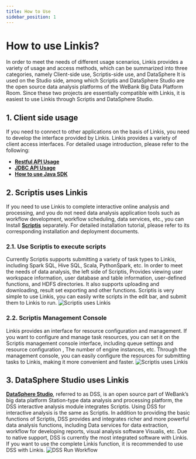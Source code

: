 ```yaml
---
title: How to Use
sidebar_position: 1
---
```


# How to use Linkis?

In order to meet the needs of different usage scenarios, Linkis provides a variety of usage and access methods, which can be summarized into three categories, namely Client-side use, Scriptis-side use, and DataSphere It is used on the Studio side, among which Scriptis and DataSphere Studio are the open source data analysis platforms of the WeBank Big Data Platform Room. Since these two projects are essentially compatible with Linkis, it is easiest to use Linkis through Scriptis and DataSphere Studio.

## 1. Client side usage

If you need to connect to other applications on the basis of Linkis, you need to develop the interface provided by Linkis. Linkis provides a variety of client access interfaces. For detailed usage introduction, please refer to the following:
- [**Restful API Usage**](api/linkis-task-operator.md)
- [**JDBC API Usage**](api/jdbc-api.md)
- [**How ​​to use Java SDK**](../user-guide/sdk-manual.md)

## 2. Scriptis uses Linkis

If you need to use Linkis to complete interactive online analysis and processing, and you do not need data analysis application tools such as workflow development, workflow scheduling, data services, etc., you can Install [**Scriptis**](https://github.com/WeBankFinTech/Scriptis) separately. For detailed installation tutorial, please refer to its corresponding installation and deployment documents.

### 2.1. Use Scriptis to execute scripts

Currently Scriptis supports submitting a variety of task types to Linkis, including Spark SQL, Hive SQL, Scala, PythonSpark, etc. In order to meet the needs of data analysis, the left side of Scriptis, Provides viewing user workspace information, user database and table information, user-defined functions, and HDFS directories. It also supports uploading and downloading, result set exporting and other functions. Scriptis is very simple to use Linkis, you can easily write scripts in the edit bar, and submit them to Linkis to run.
![Scriptis uses Linkis](/Images/manual/sparksql_run.png)

### 2.2. Scriptis Management Console

Linkis provides an interface for resource configuration and management. If you want to configure and manage task resources, you can set it on the Scriptis management console interface, including queue settings and resource configuration , The number of engine instances, etc. Through the management console, you can easily configure the resources for submitting tasks to Linkis, making it more convenient and faster.
![Scriptis uses Linkis](/Images/manual/queue_set.png)

## 3. DataSphere Studio uses Linkis

[**DataSphere Studio**](https://github.com/WeBankFinTech/DataSphereStudio), referred to as DSS, is an open source part of WeBank’s big data platform Station-type data analysis and processing platform, the DSS interactive analysis module integrates Scriptis. Using DSS for interactive analysis is the same as Scriptis. In addition to providing the basic functions of Scriptis, DSS provides and integrates richer and more powerful data analysis functions, including Data services for data extraction, workflow for developing reports, visual analysis software Visualis, etc. Due to native support, DSS is currently the most integrated software with Linkis. If you want to use the complete Linkis function, it is recommended to use DSS with Linkis.
![DSS Run Workflow](/Images/manual/workflow.png)